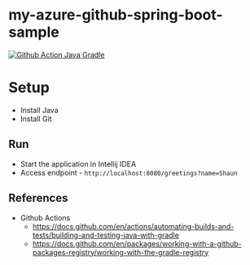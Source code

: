 # my-azure-github-spring-boot-sample

[![Github Action Java Gradle](https://github.com/shaunthomas999/my-azure-github-spring-boot-sample/actions/workflows/github-actions-java-gradle.yml/badge.svg)](https://github.com/shaunthomas999/my-azure-github-spring-boot-sample/actions/workflows/github-actions-java-gradle.yml)

# Setup

* Install Java
* Install Git

## Run

* Start the application in Intellij IDEA
* Access endpoint - `http://localhost:8080/greetings?name=Shaun`

## References

* Github Actions
  * https://docs.github.com/en/actions/automating-builds-and-tests/building-and-testing-java-with-gradle
  * https://docs.github.com/en/packages/working-with-a-github-packages-registry/working-with-the-gradle-registry